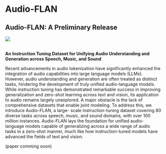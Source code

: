 # Audio-FLAN


## Audio-FLAN: A Preliminary Release
<div>
    <a href="https://huggingface.co/HKUSTAudio"><img src="https://img.shields.io/badge/%F0%9F%A4%97%20Huaging_Face-HKUST_Audio-yellow"></a>
</div>
<br>

**An Instruction Tuning Dataset for Unifying Audio Understanding and Generation across Speech, Music, and Sound**


Recent advancements in audio tokenization have significantly enhanced the integration of audio capabilities into large language models (LLMs). However, audio understanding and generation are often treated as distinct tasks, hindering the development of truly unified audio-language models. While instruction tuning has demonstrated remarkable success in improving generalization and zero-shot learning across text and vision, its application to audio remains largely unexplored. A major obstacle is the lack of comprehensive datasets that enable joint modeling. To address this, we introduce Audio-FLAN, a large- scale instruction-tuning dataset covering 80 diverse tasks across speech, music, and sound domains, with over 100 million instances. Audio-FLAN lays the foundation for unified audio-language models capable of generalizing across a wide range of audio tasks in a zero-shot manner, much like how instruction-tuned models have advanced the fields of text and vision.

(paper comming soon)



<!-- ## Updates
## Citation -->


